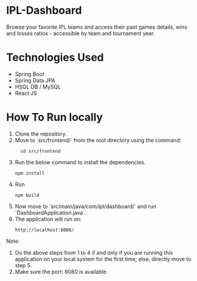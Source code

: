 # IPL-Dashboard
Browse your favorite IPL teams and access their past games details, wins and losses ratios - accessible by team and tournament year.

# Technologies Used
<ul>
  <li>Spring Boot</li>
  <li>Spring Data JPA</li>
  <li>HSQL DB / MySQL</li>
  <li>React JS</li>
</ul>

# How To Run locally
<ol>
  <li>Clone the repository.</li>
  <li>Move to `src/frontend/` from the root directory using the command:
  
      cd src/frontend
  </li>
  <li>Run the below command to install the dependencies.</li>
    
    npm install 
  <li>Run</li>
    
    npm build
  <li>Now move to `src/main/java/com/ipl/dashboard/` and run `DashboardApplication.java`.</li>
  <li>The application will run on:</li>
    
    http://localhost:8080/
  </ol>

Note:<br>
1. Do the above steps from 1 to 4 if and only if you are running this application on your local system for the first time; else, directly move to step 5.
2. Make sure the port: 8080 is available.

